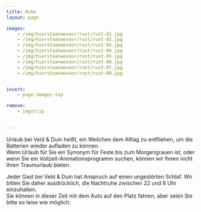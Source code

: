 ```yaml
---
title: Ruhe
layout: page

images:
    - /img/hierstaanwevoor/rust/rust-01.jpg
    - /img/hierstaanwevoor/rust/rust-02.jpg
    - /img/hierstaanwevoor/rust/rust-03.jpg
    - /img/hierstaanwevoor/rust/rust-04.jpg
    - /img/hierstaanwevoor/rust/rust-05.jpg
    - /img/hierstaanwevoor/rust/rust-06.jpg
    - /img/hierstaanwevoor/rust/rust-07.jpg
    - /img/hierstaanwevoor/rust/rust-08.jpg


insert:
    - page-images-top

remove:
    - imgstrip
    

---
```




Urlaub bei Veld & Duin heißt, ein Weilchen dem Alltag zu entfliehen, um die Batterien wieder aufladen zu können.<br>
Wenn Urlaub für Sie ein Synonym für Feste bis zum Morgengrauen ist, oder wenn Sie ein Vollzeit-Animationsprogramm suchen, können wir Ihnen nicht Ihren Traumurlaub bieten.

Jeder Gast bei Veld & Duin hat Anspruch auf einen ungestörten Schlaf. Wir bitten Sie daher ausdrücklich, die Nachtruhe zwischen 22 und 8 Uhr einzuhalten.<br>
Sie können in dieser Zeit mit dem Auto auf den Platz fahren, aber seien Sie bitte so leise wie möglich.
